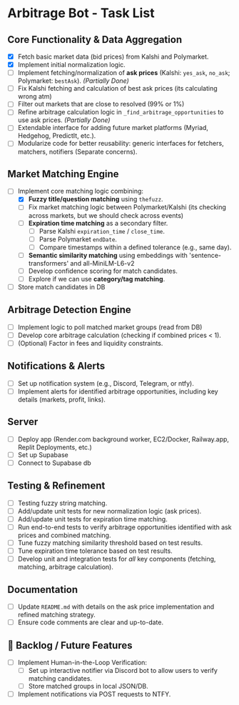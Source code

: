 # Arbitrage Bot - Task List

## Core Functionality & Data Aggregation
- [x] Fetch basic market data (bid prices) from Kalshi and Polymarket.
- [x] Implement initial normalization logic.
- [ ] Implement fetching/normalization of **ask prices** (Kalshi: `yes_ask`, `no_ask`; Polymarket: `bestAsk`). *(Partially Done)*
- [ ] Fix Kalshi fetching and calculation of best ask prices (its calculating wrong atm)
- [ ] Filter out markets that are close to resolved (99% or 1%)
- [ ] Refine arbitrage calculation logic in `_find_arbitrage_opportunities` to use ask prices. *(Partially Done)*
- [ ] Extendable interface for adding future market platforms (Myriad, Hedgehog, PredictIt, etc.).
- [ ] Modularize code for better reusability: generic interfaces for fetchers, matchers, notifiers (Separate concerns).

## Market Matching Engine
- [ ] Implement core matching logic combining:
    - [x] **Fuzzy title/question matching** using `thefuzz`.
    - [ ] Fix market matching logic between Polymarket/Kalshi (its checking across markets, but we should check across events)
    - [ ] **Expiration time matching** as a secondary filter.
        - [ ] Parse Kalshi `expiration_time` / `close_time`.
        - [ ] Parse Polymarket `endDate`.
        - [ ] Compare timestamps within a defined tolerance (e.g., same day).
    - [ ] **Semantic similarity matching** using embeddings with 'sentence-transformers' and all-MiniLM-L6-v2
    - [ ] Develop confidence scoring for match candidates.
    - [ ] Explore if we can use **category/tag matching**.
- [ ] Store match candidates in DB

## Arbitrage Detection Engine
- [ ] Implement logic to poll matched market groups (read from DB)
- [ ] Develop core arbitrage calculation (checking if combined prices < 1).
- [ ] (Optional) Factor in fees and liquidity constraints.

## Notifications & Alerts
- [ ] Set up notification system (e.g., Discord, Telegram, or ntfy).
- [ ] Implement alerts for identified arbitrage opportunities, including key details (markets, profit, links).

## Server
- [ ] Deploy app (Render.com background worker, EC2/Docker, Railway.app, Replit Deployments, etc.)
- [ ] Set up Supabase
- [ ] Connect to Supabase db

## Testing & Refinement
- [ ] Testing fuzzy string matching.
- [ ] Add/update unit tests for new normalization logic (ask prices).
- [ ] Add/update unit tests for expiration time matching.
- [ ] Run end-to-end tests to verify arbitrage opportunities identified with ask prices and combined matching.
- [ ] Tune fuzzy matching similarity threshold based on test results.
- [ ] Tune expiration time tolerance based on test results.
- [ ] Develop unit and integration tests for *all* key components (fetching, matching, arbitrage calculation).

## Documentation
- [ ] Update `README.md` with details on the ask price implementation and refined matching strategy.
- [ ] Ensure code comments are clear and up-to-date.

## 🧠 Backlog / Future Features
- [ ] Implement Human-in-the-Loop Verification:
    - [ ] Set up interactive notifier via Discord bot to allow users to verify matching candidates.
    - [ ] Store matched groups in local JSON/DB.
- [ ] Implement notifications via POST requests to NTFY.
